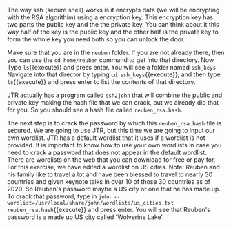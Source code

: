 The way ssh (secure shell) works is it encrypts data (we will be encrypting with the RSA algorithim) using a encryption key. This encryption key has two parts the public key and the the private key. You can think about it this way half of the key is the public key and the other half is the private key to form the whole key you need both so you can unlock the door.  

Make sure that you are in the `reuben` folder. If you are not already there, then you can use the `cd home/reuben` command to get into that directory. Now Type `ls`{{execute}} and press enter. You will see a folder named `ssh_keys`. Navigate into that director by typing `cd ssh_keys`{{execute}}, and then type `ls`{{execute}} and press enter to list the contents of that directory.  

JTR actually has a program called `ssh2john` that will combine the public and private key making the hash file that we can crack, but we already did that for you. So you should see a hash file called `reuben_rsa.hash`.  

The next step is to crack the password by which this `reuben_rsa.hash` file is secured. We are going to use JTR, but this time we are going to input our own wordlist. JTR has a default wordlist that it uses if a wordlist is not provided.
 It is important to know how to use your own wordlists in case you need to crack a password that does not appear in the default wordlist. There are wordlists on the web that you can download for free or pay for. For this exercise, we have edited a wordlist on US cities. Note: Reuben and his family like to travel a lot and have been blessed to travel to nearly 30 countries and given keynote talks in over 10 of those 30 countries as of 2020.  So Reuben's password maybe a US city or one that he has made up.
 To crack that password, type in `john --wordlist=/usr/local/share/john/wordlists/us_cities.txt reuben_rsa.hash`{{execute}} and press enter.
 You will see that Reuben's password is a made up US city called 'Wolverine Lake'. 
